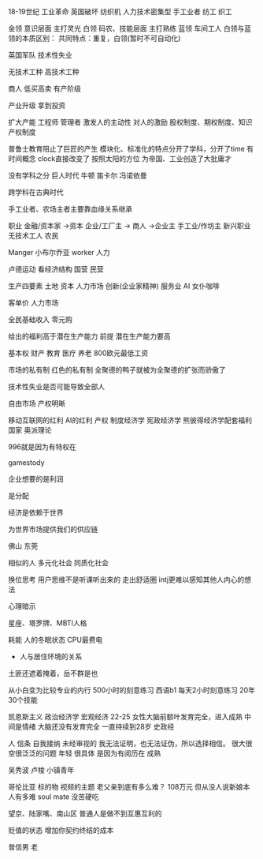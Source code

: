 18-19世纪 工业革命
英国破坏
纺织机
人力技术密集型
手工业者 
纺工 织工

金领 意识层面 主打灵光
白领 码农、技能层面 主打熟练
蓝领 车间工人
白领与蓝领的本质区别：
共同特点：重复，白领(暂时不可自动化)

英国军队
技术性失业

无技术工种
高技术工种

商人 低买高卖
有产阶级

产业升级
拿到投资

扩大产能
工程师
管理者 
激发人的主动性
对人的激励
股权制度、期权制度、知识产权制度

普鲁士教育阻止了巨匠的产生
模块化、标准化的特点分开了学科，分开了time
有时间概念
clock直接改变了
按照太阳的方位
为帝国、工业创造了大批庸才


没有学科之分
巨人时代
牛顿
笛卡尔
冯诺依曼

跨学科在古典时代


手工业者、农场主者主要靠血缘关系继承

职业
金融/资本家 ->资本
企业/工厂主 -> 商人 ->企业主
手工业/作坊主
新兴职业
无技术工人
农民

Manger 小布尔乔亚
worker 人力

卢德运动
看经济结构 国营 民营

生产四要素
土地
资本
人力市场
创新(企业家精神)
服务业 AI
女仆咖啡

客单价
人力市场

全民基础收入
零元购

给出的福利高于潜在生产能力
前提  潜在生产能力要高

基本权
财产 教育 医疗 养老 800欧元最低工资

市场的私有制
红色的私有制
全聚德的鸭子就被为全聚德的扩张而骄傲了

技术性失业是否可能导致全部人

自由市场
产权明晰

移动互联网的红利
AI的红利
产权
制度经济学
宪政经济学
熊彼得经济学配套福利国家
奥派理论

996就是因为有特权在

gamestody

企业想要的是利润

是分配

经济是依赖于世界

为世界市场提供我们的供应链

佛山 
东莞














相似的人
多元化社会
同质化社会

换位思考
用户思维不是听课听出来的
走出舒适圈
intj更难以感知其他人内心的想法

心理暗示

星座、塔罗牌、MBTI人格

耗能
人的冬眠状态
CPU最费电







- 人与居住环境的关系

土匪还遮着掩着，岳不群是也

从小白变为比较专业的内行
500小时的刻意练习
西语b1
每天2小时刻意练习
20年 30个技能

凯恩斯主义
政治经济学
宏观经济
22-25 女性大脑前额叶发育完全，进入成熟
中间是情绪
大脑还没有发育完全
一直持续到28岁
史政经

人
信条
自我接纳
未经审视的
我无法证明，也无法证伪，所以选择相信。
很大很空很泛泛的问题 年轻
很具体	是因为有阅历在 成熟


吴秀波
卢梭 小镇青年

哥伦比亚
标的物
视频的主题
老父亲到底有多么难？
108万元
但从没人说新娘本人有多难
soul mate
没苦硬吃

望京、陆家嘴、南山区
普通人是做不到互惠互利的

贬值的状态
增加你契约终结的成本

普信男 老

















